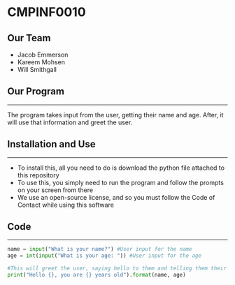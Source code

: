 # CMPINF0010

## Our Team
- Jacob Emmerson
- Kareem Mohsen
- Will Smithgall


## Our Program
---
The program takes input from the user, getting their name and age. After, it will use that information and greet the user.

## Installation and Use
---
- To install this, all you need to do is download the python file attached to this repository
- To use this, you simply need to run the program and follow the prompts on your screen from there
- We use an open-source license, and so you must follow the Code of Contact while using this software

## Code
---
```python
name = input("What is your name?") #User input for the name 
age = int(input("What is your age: ")) #User input for the age

#This will greet the user, saying hello to them and telling them their age
print("Hello {}, you are {} years old").format(name, age)
```
